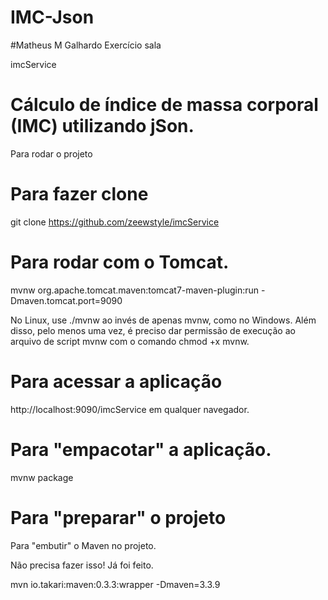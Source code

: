 # IMC-Json

#Matheus M Galhardo
Exercício sala

imcService

# Cálculo de índice de massa corporal (IMC) utilizando jSon.

Para rodar o projeto

<h1> Para fazer clone </h1> 

git clone https://github.com/zeewstyle/imcService

<h1> Para rodar com o Tomcat. </h1>

mvnw org.apache.tomcat.maven:tomcat7-maven-plugin:run -Dmaven.tomcat.port=9090

 No Linux, use ./mvnw ao invés de apenas mvnw, como no Windows. Além disso, pelo menos uma vez, é preciso dar permissão de execução ao arquivo de script mvnw com o comando chmod +x mvnw.

# Para acessar a aplicação

http://localhost:9090/imcService em qualquer navegador.

# Para "empacotar" a aplicação.

mvnw package

# Para "preparar" o projeto

Para "embutir" o Maven no projeto.

Não precisa fazer isso! Já foi feito.

mvn io.takari:maven:0.3.3:wrapper -Dmaven=3.3.9